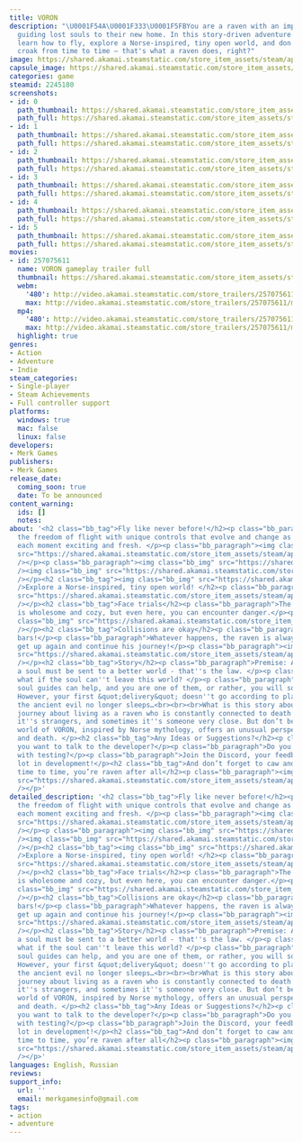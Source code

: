 ```yaml
---
title: VORON
description: "\U0001F54A️\U0001F333\U0001F5FBYou are a raven with an important task:
  guiding lost souls to their new home. In this story-driven adventure game, you will
  learn how to fly, explore a Norse-inspired, tiny open world, and don’t forget to
  croak from time to time — that's what a raven does, right?"
image: https://shared.akamai.steamstatic.com/store_item_assets/steam/apps/2245180/header.jpg?t=1732212546
capsule_image: https://shared.akamai.steamstatic.com/store_item_assets/steam/apps/2245180/6e67fd81a9f45d30af006cf22aaf6998320ffd53/capsule_231x87.jpg?t=1732212546
categories: game
steamid: 2245180
screenshots:
- id: 0
  path_thumbnail: https://shared.akamai.steamstatic.com/store_item_assets/steam/apps/2245180/ss_60065dca6cb66d5a28cd25360461fd1ecff1c46a.600x338.jpg?t=1732212546
  path_full: https://shared.akamai.steamstatic.com/store_item_assets/steam/apps/2245180/ss_60065dca6cb66d5a28cd25360461fd1ecff1c46a.1920x1080.jpg?t=1732212546
- id: 1
  path_thumbnail: https://shared.akamai.steamstatic.com/store_item_assets/steam/apps/2245180/ss_669f6ba2f126584e6c813b547dd0b2fc325e5338.600x338.jpg?t=1732212546
  path_full: https://shared.akamai.steamstatic.com/store_item_assets/steam/apps/2245180/ss_669f6ba2f126584e6c813b547dd0b2fc325e5338.1920x1080.jpg?t=1732212546
- id: 2
  path_thumbnail: https://shared.akamai.steamstatic.com/store_item_assets/steam/apps/2245180/ss_520e336f76e81c6ee73c09f9e480106ba8ce94bf.600x338.jpg?t=1732212546
  path_full: https://shared.akamai.steamstatic.com/store_item_assets/steam/apps/2245180/ss_520e336f76e81c6ee73c09f9e480106ba8ce94bf.1920x1080.jpg?t=1732212546
- id: 3
  path_thumbnail: https://shared.akamai.steamstatic.com/store_item_assets/steam/apps/2245180/ss_0b0259bb1fbf5ae20ea6c270c63ae1506d478585.600x338.jpg?t=1732212546
  path_full: https://shared.akamai.steamstatic.com/store_item_assets/steam/apps/2245180/ss_0b0259bb1fbf5ae20ea6c270c63ae1506d478585.1920x1080.jpg?t=1732212546
- id: 4
  path_thumbnail: https://shared.akamai.steamstatic.com/store_item_assets/steam/apps/2245180/ss_ee626e25b3e9c0f9153303493fea314f0da604c2.600x338.jpg?t=1732212546
  path_full: https://shared.akamai.steamstatic.com/store_item_assets/steam/apps/2245180/ss_ee626e25b3e9c0f9153303493fea314f0da604c2.1920x1080.jpg?t=1732212546
- id: 5
  path_thumbnail: https://shared.akamai.steamstatic.com/store_item_assets/steam/apps/2245180/ss_bbf6fd8c85eda9e65268b23069463b18ed128018.600x338.jpg?t=1732212546
  path_full: https://shared.akamai.steamstatic.com/store_item_assets/steam/apps/2245180/ss_bbf6fd8c85eda9e65268b23069463b18ed128018.1920x1080.jpg?t=1732212546
movies:
- id: 257075611
  name: VORON gameplay trailer full
  thumbnail: https://shared.akamai.steamstatic.com/store_item_assets/steam/apps/257075611/45481513ab36030e22edd901d33080079ebebcf4/movie_600x337.jpg?t=1732212540
  webm:
    '480': http://video.akamai.steamstatic.com/store_trailers/257075611/movie480_vp9.webm?t=1732212540
    max: http://video.akamai.steamstatic.com/store_trailers/257075611/movie_max_vp9.webm?t=1732212540
  mp4:
    '480': http://video.akamai.steamstatic.com/store_trailers/257075611/movie480.mp4?t=1732212540
    max: http://video.akamai.steamstatic.com/store_trailers/257075611/movie_max.mp4?t=1732212540
  highlight: true
genres:
- Action
- Adventure
- Indie
steam_categories:
- Single-player
- Steam Achievements
- Full controller support
platforms:
  windows: true
  mac: false
  linux: false
developers:
- Merk Games
publishers:
- Merk Games
release_date:
  coming_soon: true
  date: To be announced
content_warning:
  ids: []
  notes:
about: '<h2 class="bb_tag">Fly like never before!</h2><p class="bb_paragraph">Experience
  the freedom of flight with unique controls that evolve and change as you play, keeping
  each moment exciting and fresh. </p><p class="bb_paragraph"><img class="bb_img"
  src="https://shared.akamai.steamstatic.com/store_item_assets/steam/apps/2245180/extras/WhiteFlyThroughTheHouse.gif?t=1732212546"
  /></p><p class="bb_paragraph"><img class="bb_img" src="https://shared.akamai.steamstatic.com/store_item_assets/steam/apps/2245180/extras/Wishlist_follow.gif?t=1732212546"
  /><img class="bb_img" src="https://shared.akamai.steamstatic.com/store_item_assets/steam/apps/2245180/extras/Black_fly_forward_600x96.png?t=1732212546"
  /></p><h2 class="bb_tag"><img class="bb_img" src="https://shared.akamai.steamstatic.com/store_item_assets/steam/apps/2245180/extras/WhiteBlack_dodgeUp.gif?t=1732212546"
  />Explore a Norse-inspired, tiny open world! </h2><p class="bb_paragraph"><img class="bb_img"
  src="https://shared.akamai.steamstatic.com/store_item_assets/steam/apps/2245180/extras/TextPop.gif?t=1732212546"
  /></p><h2 class="bb_tag">Face trials</h2><p class="bb_paragraph">The world of VORON
  is wholesome and cozy, but even here, you can encounter danger.</p><p class="bb_paragraph"><img
  class="bb_img" src="https://shared.akamai.steamstatic.com/store_item_assets/steam/apps/2245180/extras/JorFireDodge.gif?t=1732212546"
  /></p><h2 class="bb_tag">Collisions are okay</h2><p class="bb_paragraph">No health
  bars!</p><p class="bb_paragraph">Whatever happens, the raven is always ready to
  get up again and continue his journey!</p><p class="bb_paragraph"><img class="bb_img"
  src="https://shared.akamai.steamstatic.com/store_item_assets/steam/apps/2245180/extras/Ragdoll.gif?t=1732212546"
  /></p><h2 class="bb_tag">Story</h2><p class="bb_paragraph">Premise: After death,
  a soul must be sent to a better world - that''s the law. </p><p class="bb_paragraph">But
  what if the soul can''t leave this world? </p><p class="bb_paragraph">In such cases,
  soul guides can help, and you are one of them, or rather, you will soon become one.
  However, your first &quot;delivery&quot; doesn''t go according to plan at all because
  the ancient evil no longer sleeps…<br><br><br>What is this story about? An emotional
  journey about living as a raven who is constantly connected to death — sometimes
  it''s strangers, and sometimes it''s someone very close. But don’t be misled; the
  world of VORON, inspired by Norse mythology, offers an unusual perspective on life
  and death. </p><h2 class="bb_tag">Any Ideas or Suggestions?</h2><p class="bb_paragraph">Do
  you want to talk to the developer?</p><p class="bb_paragraph">Do you want to help
  with testing?</p><p class="bb_paragraph">Join the Discord, your feedback helps a
  lot in development!</p><h2 class="bb_tag">And don’t forget to caw and croak from
  time to time, you’re raven after all</h2><p class="bb_paragraph"><img class="bb_img"
  src="https://shared.akamai.steamstatic.com/store_item_assets/steam/apps/2245180/extras/Wishlist_follow.gif?t=1732212546"
  /></p>'
detailed_description: '<h2 class="bb_tag">Fly like never before!</h2><p class="bb_paragraph">Experience
  the freedom of flight with unique controls that evolve and change as you play, keeping
  each moment exciting and fresh. </p><p class="bb_paragraph"><img class="bb_img"
  src="https://shared.akamai.steamstatic.com/store_item_assets/steam/apps/2245180/extras/WhiteFlyThroughTheHouse.gif?t=1732212546"
  /></p><p class="bb_paragraph"><img class="bb_img" src="https://shared.akamai.steamstatic.com/store_item_assets/steam/apps/2245180/extras/Wishlist_follow.gif?t=1732212546"
  /><img class="bb_img" src="https://shared.akamai.steamstatic.com/store_item_assets/steam/apps/2245180/extras/Black_fly_forward_600x96.png?t=1732212546"
  /></p><h2 class="bb_tag"><img class="bb_img" src="https://shared.akamai.steamstatic.com/store_item_assets/steam/apps/2245180/extras/WhiteBlack_dodgeUp.gif?t=1732212546"
  />Explore a Norse-inspired, tiny open world! </h2><p class="bb_paragraph"><img class="bb_img"
  src="https://shared.akamai.steamstatic.com/store_item_assets/steam/apps/2245180/extras/TextPop.gif?t=1732212546"
  /></p><h2 class="bb_tag">Face trials</h2><p class="bb_paragraph">The world of VORON
  is wholesome and cozy, but even here, you can encounter danger.</p><p class="bb_paragraph"><img
  class="bb_img" src="https://shared.akamai.steamstatic.com/store_item_assets/steam/apps/2245180/extras/JorFireDodge.gif?t=1732212546"
  /></p><h2 class="bb_tag">Collisions are okay</h2><p class="bb_paragraph">No health
  bars!</p><p class="bb_paragraph">Whatever happens, the raven is always ready to
  get up again and continue his journey!</p><p class="bb_paragraph"><img class="bb_img"
  src="https://shared.akamai.steamstatic.com/store_item_assets/steam/apps/2245180/extras/Ragdoll.gif?t=1732212546"
  /></p><h2 class="bb_tag">Story</h2><p class="bb_paragraph">Premise: After death,
  a soul must be sent to a better world - that''s the law. </p><p class="bb_paragraph">But
  what if the soul can''t leave this world? </p><p class="bb_paragraph">In such cases,
  soul guides can help, and you are one of them, or rather, you will soon become one.
  However, your first &quot;delivery&quot; doesn''t go according to plan at all because
  the ancient evil no longer sleeps…<br><br><br>What is this story about? An emotional
  journey about living as a raven who is constantly connected to death — sometimes
  it''s strangers, and sometimes it''s someone very close. But don’t be misled; the
  world of VORON, inspired by Norse mythology, offers an unusual perspective on life
  and death. </p><h2 class="bb_tag">Any Ideas or Suggestions?</h2><p class="bb_paragraph">Do
  you want to talk to the developer?</p><p class="bb_paragraph">Do you want to help
  with testing?</p><p class="bb_paragraph">Join the Discord, your feedback helps a
  lot in development!</p><h2 class="bb_tag">And don’t forget to caw and croak from
  time to time, you’re raven after all</h2><p class="bb_paragraph"><img class="bb_img"
  src="https://shared.akamai.steamstatic.com/store_item_assets/steam/apps/2245180/extras/Wishlist_follow.gif?t=1732212546"
  /></p>'
languages: English, Russian
reviews:
support_info:
  url: ''
  email: merkgamesinfo@gmail.com
tags:
- action
- adventure
---
```


